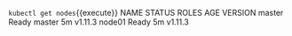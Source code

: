 `kubectl get nodes`{{execute}}
NAME      STATUS    ROLES     AGE       VERSION
master    Ready     master    5m        v1.11.3
node01    Ready     <none>    5m        v1.11.3